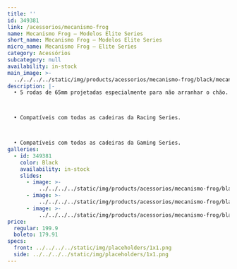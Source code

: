 ```yaml
---
title: ''
id: 349381
link: /acessorios/mecanismo-frog
name: Mecanismo Frog – Modelos Elite Series
short_name: Mecanismo Frog – Modelos Elite Series
micro_name: Mecanismo Frog – Elite Series
category: Acessórios
subcategory: null
availability: in-stock
main_image: >-
  ../../../../static/img/products/acessorios/mecanismo-frog/black/mecanismo-frog-00.jpg
description: |-
  • 5 rodas de 65mm projetadas especialmente para não arranhar o chão.



  • Compatíveis com todas as cadeiras da Racing Series.



  • Compatíveis com todas as cadeiras da Gaming Series.
galleries:
  - id: 349381
    color: Black
    availability: in-stock
    slides:
      - image: >-
          ../../../../static/img/products/acessorios/mecanismo-frog/black/mecanismo-frog-00.jpg
      - image: >-
          ../../../../static/img/products/acessorios/mecanismo-frog/black/mecanismo-frog-01.jpg
      - image: >-
          ../../../../static/img/products/acessorios/mecanismo-frog/black/mecanismo-frog-02.jpg
price:
  regular: 199.9
  boleto: 179.91
specs:
  front: ../../../../static/img/placeholders/1x1.png
  side: ../../../../static/img/placeholders/1x1.png
---
```

